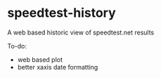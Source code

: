 # speedtest-history
A web based historic view of speedtest.net results

To-do: 
- web based plot
- better xaxis date formatting
